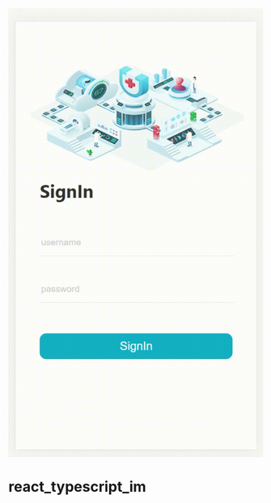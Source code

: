 ![image](https://github.com/jessie214/react_typescript_im/blob/main/src/img/vedio.gif)
# react_typescript_im
